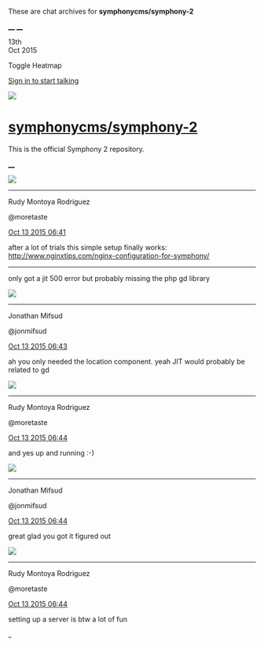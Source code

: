 These are chat archives for **symphonycms/symphony-2**

[__](/symphonycms/symphony-2/archives/2015/10/14)
[__](/symphonycms/symphony-2/archives/2015/10/12)

13th  
Oct 2015

Toggle Heatmap

[Sign in to start talking](/login?action=login&button=archive-login)

![](https://avatars-02.gitter.im/group/iv/3/57542c45c43b8c601977197e?s=48)

#  [symphonycms/symphony-2](/symphonycms/symphony-2)

This is the official Symphony 2 repository.

[ __ ](/orgs/symphonycms/rooms "More symphonycms rooms" )

![](https://avatars2.githubusercontent.com/u/857982?v=3&s=30)

__ __

Rudy Montoya Rodriguez

@moretaste

[Oct 13 2015
06:41](https://gitter.im/symphonycms/symphony-2?at=561ca7b483b69fe7548dc26f ""
)

after a lot of trials this simple setup finally works:
<http://www.nginxtips.com/nginx-configuration-for-symphony/>

__ __

only got a jit 500 error but probably missing the php gd library

![](https://avatars1.githubusercontent.com/u/859775?v=3&s=30)

__ __

Jonathan Mifsud

@jonmifsud

[Oct 13 2015
06:43](https://gitter.im/symphonycms/symphony-2?at=561ca7fb99bbd76f0f310fc2 ""
)

ah you only needed the location component. yeah JIT would probably be related
to gd

![](https://avatars2.githubusercontent.com/u/857982?v=3&s=30)

__ __

Rudy Montoya Rodriguez

@moretaste

[Oct 13 2015
06:44](https://gitter.im/symphonycms/symphony-2?at=561ca845773bc4af20ff20e3 ""
)

and yes up and running :-)

![](https://avatars1.githubusercontent.com/u/859775?v=3&s=30)

__ __

Jonathan Mifsud

@jonmifsud

[Oct 13 2015
06:44](https://gitter.im/symphonycms/symphony-2?at=561ca855773bc4af20ff20e6 ""
)

great glad you got it figured out

![](https://avatars2.githubusercontent.com/u/857982?v=3&s=30)

__ __

Rudy Montoya Rodriguez

@moretaste

[Oct 13 2015
06:44](https://gitter.im/symphonycms/symphony-2?at=561ca85899bbd76f0f310fce ""
)

setting up a server is btw a lot of fun

_

